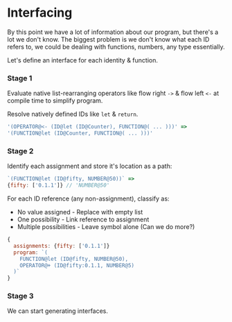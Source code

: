 # Interfacing

By this point we have a lot of information about our program, but there's a lot we don't know. The biggest problem is we don't know what each ID refers to, we could be dealing with functions, numbers, any type essentially.

Let's define an interface for each identity & function.

### Stage 1

Evaluate native list-rearranging operators like flow right `->` & flow left `<-` at compile time to simplify program.

Resolve natively defined IDs like `let` & `return`.

```js
'(OPERATOR@<- (ID@let (ID@Counter), FUNCTION@( ... )))' =>
'(FUNCTION@let (ID@Counter, FUNCTION@( ... )))'
```

### Stage 2

Identify each assignment and store it's location as a path:

```js
`(FUNCTION@let (ID@fifty, NUMBER@50))` =>
{fifty: ['0.1.1']} // 'NUMBER@50'
```

For each ID reference (any non-assignment), classify as:

* No value assigned - Replace with empty list
* One possibility - Link reference to assignment
* Multiple possibilities - Leave symbol alone (Can we do more?)

```js
{
  assignments: {fifty: ['0.1.1']}
  program: `(
    FUNCTION@let (ID@fifty, NUMBER@50),
    OPERATOR@+ (ID@fifty:0.1.1, NUMBER@5)
  )`
}
```

### Stage 3

We can start generating interfaces.
